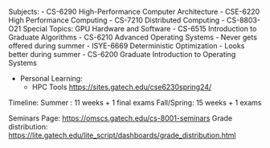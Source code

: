 Subjects:
	-  CS-6290  High-Performance Computer Architecture
	-  CSE-6220  High Performance Computing
	-  CS-7210  Distributed Computing
	-  CS-8803-O21  Special Topics: GPU Hardware and Software
	-  CS-6515  Introduction to Graduate Algorithms
	-  CS-6210  Advanced Operating Systems
		- Never gets offered during summer
	-  ISYE-6669  Deterministic Optimization
		- Looks better during summer
	-  CS-6200  Graduate Introduction to Operating Systems

	
- Personal Learning:
	- HPC Tools https://sites.gatech.edu/cse6230spring24/

Timeline:
Summer    : 11 weeks + 1 final exams
Fall/Spring: 15 weeks + 1 exams


Seminars Page: https://omscs.gatech.edu/cs-8001-seminars
Grade distribution: https://lite.gatech.edu/lite_script/dashboards/grade_distribution.html

<!--stackedit_data:
eyJoaXN0b3J5IjpbNDM3MDMxODgxLC05NDQyMzM1OSwxMTk0NT
QxODU4XX0=
-->